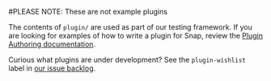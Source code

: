<!--
http://www.apache.org/licenses/LICENSE-2.0.txt


Copyright 2015 Intel Corporation

Licensed under the Apache License, Version 2.0 (the "License");
you may not use this file except in compliance with the License.
You may obtain a copy of the License at

    http://www.apache.org/licenses/LICENSE-2.0

Unless required by applicable law or agreed to in writing, software
distributed under the License is distributed on an "AS IS" BASIS,
WITHOUT WARRANTIES OR CONDITIONS OF ANY KIND, either express or implied.
See the License for the specific language governing permissions and
limitations under the License.
-->
#PLEASE NOTE: These are not example plugins

The contents of `plugin/` are used as part of our testing framework. If you are looking for examples of how to write a plugin for Snap, review the [Plugin Authoring documentation](/docs/PLUGIN_AUTHORING.md).

Curious what plugins are under development? See the `plugin-wishlist` label in [our issue backlog](https://github.com/intelsdi-x/snap/labels/plugin-wishlist).
